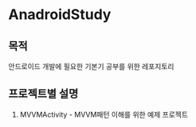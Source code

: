 # AnadroidStudy

## 목적
안드로이드 개발에 필요한 기본기 공부를 위한 레포지토리

## 프로젝트별 설명
1. MVVMActivity - MVVM패턴 이해를 위한 예제 프로젝트